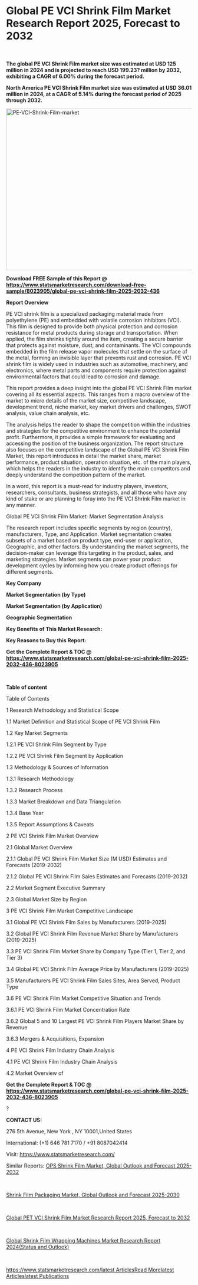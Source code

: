 <h1>Global PE VCI Shrink Film Market Research Report 2025, Forecast to 2032</h1><br/><p><strong>The global PE VCI Shrink Film market size was estimated at USD 125 million in 2024 and is projected to reach USD 199.23? million by 2032, exhibiting a <strong>CAGR</strong> of 6.00% during the forecast period.</strong></p>
 
 
 
 <p><strong>North America PE VCI Shrink Film market size was estimated at USD 36.01 million in 2024, at a <strong>CAGR</strong> of 5.14% during the forecast period of 2025 through 2032.</strong></p>
 
 
 
 <p><img alt="PE-VCI-Shrink-Film-market" src="https://www.grandresearchstore.com/assets/report-images/PE_VCI_Shrink_Film_market.png" style="width: 730px; height: 438px;" /></p>
 
 
 
 <p><strong>Download FREE Sample of this Report @ <a href="https://www.statsmarketresearch.com/download-free-sample/8023905/global-pe-vci-shrink-film-2025-2032-436">https://www.statsmarketresearch.com/download-free-sample/8023905/global-pe-vci-shrink-film-2025-2032-436</a></strong></p>
 
 
 
 <p><strong>Report Overview</strong></p>
 
 
 
 <p>PE VCI shrink film is a specialized packaging material made from polyethylene (PE) and embedded with volatile corrosion inhibitors (VCI). This film is designed to provide both physical protection and corrosion resistance for metal products during storage and transportation. When applied, the film shrinks tightly around the item, creating a secure barrier that protects against moisture, dust, and contaminants. The VCI compounds embedded in the film release vapor molecules that settle on the surface of the metal, forming an invisible layer that prevents rust and corrosion. PE VCI shrink film is widely used in industries such as automotive, machinery, and electronics, where metal parts and components require protection against environmental factors that could lead to corrosion and damage.</p>
 
 
 
 <p>This report provides a deep insight into the global PE VCI Shrink Film market covering all its essential aspects. This ranges from a macro overview of the market to micro details of the market size, competitive landscape, development trend, niche market, key market drivers and challenges, SWOT analysis, value chain analysis, etc.</p>
 
 
 
 <p>The analysis helps the reader to shape the competition within the industries and strategies for the competitive environment to enhance the potential profit. Furthermore, it provides a simple framework for evaluating and accessing the position of the business organization. The report structure also focuses on the competitive landscape of the Global PE VCI Shrink Film Market, this report introduces in detail the market share, market performance, product situation, operation situation, etc. of the main players, which helps the readers in the industry to identify the main competitors and deeply understand the competition pattern of the market.</p>
 
 
 
 <p>In a word, this report is a must-read for industry players, investors, researchers, consultants, business strategists, and all those who have any kind of stake or are planning to foray into the PE VCI Shrink Film market in any manner.</p>
 
 
 
 <p>Global PE VCI Shrink Film Market: Market Segmentation Analysis</p>
 
 
 
 <p>The research report includes specific segments by region (country), manufacturers, Type, and Application. Market segmentation creates subsets of a market based on product type, end-user or application, Geographic, and other factors. By understanding the market segments, the decision-maker can leverage this targeting in the product, sales, and marketing strategies. Market segments can power your product development cycles by informing how you create product offerings for different segments.</p>
 
 
 
 <p><strong>Key Company</strong></p>
 
 
 
 <p><strong>Market Segmentation (by Type)</strong></p>
 
 
 
 <p><strong>Market Segmentation (<strong>by Application</strong>)</strong></p>
 
 
 
 <p><strong>Geographic Segmentation</strong></p>
 
 
 
 <p><strong>Key Benefits of This Market Research:</strong></p>
 
 
 
 <p><strong>Key <strong>Reasons to Buy</strong> this Report:</strong></p>
 
 
 
 <div><b>Get the Complete Report & TOC @ <a href="https://www.statsmarketresearch.com/global-pe-vci-shrink-film-2025-2032-436-8023905">https://www.statsmarketresearch.com/global-pe-vci-shrink-film-2025-2032-436-8023905</a></b></div>
 
 
 
 <p><br />
 
 <b>Table of content</b></p>
 
 
 
 <p>Table of Contents<br />
 
 1 Research Methodology and Statistical Scope<br />
 
 1.1 Market Definition and Statistical Scope of PE VCI Shrink Film<br />
 
 1.2 Key Market Segments<br />
 
 1.2.1 PE VCI Shrink Film Segment by Type<br />
 
 1.2.2 PE VCI Shrink Film Segment by Application<br />
 
 1.3 Methodology & Sources of Information<br />
 
 1.3.1 Research Methodology<br />
 
 1.3.2 Research Process<br />
 
 1.3.3 Market Breakdown and Data Triangulation<br />
 
 1.3.4 Base Year<br />
 
 1.3.5 Report Assumptions & Caveats<br />
 
 2 PE VCI Shrink Film Market Overview<br />
 
 2.1 Global Market Overview<br />
 
 2.1.1 Global PE VCI Shrink Film Market Size (M USD) Estimates and Forecasts (2019-2032)<br />
 
 2.1.2 Global PE VCI Shrink Film Sales Estimates and Forecasts (2019-2032)<br />
 
 2.2 Market Segment Executive Summary<br />
 
 2.3 Global Market Size by Region<br />
 
 3 PE VCI Shrink Film Market Competitive Landscape<br />
 
 3.1 Global PE VCI Shrink Film Sales by Manufacturers (2019-2025)<br />
 
 3.2 Global PE VCI Shrink Film Revenue Market Share by Manufacturers (2019-2025)<br />
 
 3.3 PE VCI Shrink Film Market Share by Company Type (Tier 1, Tier 2, and Tier 3)<br />
 
 3.4 Global PE VCI Shrink Film Average Price by Manufacturers (2019-2025)<br />
 
 3.5 Manufacturers PE VCI Shrink Film Sales Sites, Area Served, Product Type<br />
 
 3.6 PE VCI Shrink Film Market Competitive Situation and Trends<br />
 
 3.6.1 PE VCI Shrink Film Market Concentration Rate<br />
 
 3.6.2 Global 5 and 10 Largest PE VCI Shrink Film Players Market Share by Revenue<br />
 
 3.6.3 Mergers & Acquisitions, Expansion<br />
 
 4 PE VCI Shrink Film Industry Chain Analysis<br />
 
 4.1 PE VCI Shrink Film Industry Chain Analysis<br />
 
 4.2 Market Overview of</p>
 
 
 
 <div><b>Get the Complete Report & TOC @ <a href="https://www.statsmarketresearch.com/global-pe-vci-shrink-film-2025-2032-436-8023905">https://www.statsmarketresearch.com/global-pe-vci-shrink-film-2025-2032-436-8023905</a></b></div>
 
 
 
 <p>? </p>
 
 
 
 <p><b>CONTACT US:</b><br />
 
 276 5th Avenue, New York , NY 10001,United States<br />
 
 International: (+1) 646 781 7170 / +91 8087042414<br />
 
 Visit: <a href="https://www.statsmarketresearch.com/">https://www.statsmarketresearch.com/</a><br />
 
 Similar Reports: <a href="https://www.statsmarketresearch.com/global-pe-vci-shrink-film-2025-2032-436-8023905">OPS Shrink Film Market, Global Outlook and Forecast 2025-2032</a><br />
 
 <br />
 
 <a href="https://www.statsmarketresearch.com/global-pe-vci-shrink-film-2025-2032-436-8023905">Shrink Film Packaging Market, Global Outlook and Forecast 2025-2030</a><br />
 
 <br />
 
 <a href="https://www.statsmarketresearch.com/global-pe-vci-shrink-film-2025-2032-436-8023905">Global PET VCI Shrink Film Market Research Report 2025, Forecast to 2032</a><br />
 
 <br />
 
 <a href="https://www.statsmarketresearch.com/global-pe-vci-shrink-film-2025-2032-436-8023905">Global Shrink Film Wrapping Machines Market Research Report 2024(Status and Outlook)</a><br />
 
 <br />
 
 <a href="https://gyeongbokgung.com">https://www.statsmarketresearch.com/</a><a href="https://hallyeomaritime.com">latest Articles</a><a href="https://jingwansa.com">Read More</a><a href="https://nguoiviet.jp/">latest Articles</a><a href="https://www.intelmarketresearch.com/">latest Publications</a></p>